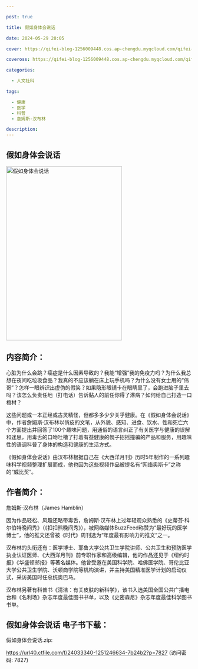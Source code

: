 ```yaml
---

post: true

title: 假如身体会说话

date: 2024-05-29 20:05

cover: https://qifei-blog-1256009448.cos.ap-chengdu.myqcloud.com/qifei-blog/64eeb46e661c6c8e54874b12.jpg

coveross: https://qifei-blog-1256009448.cos.ap-chengdu.myqcloud.com/qifei-blog/64eeb46e661c6c8e54874b12.jpg

categories:

  - 人文社科

tags:

  - 健康
  - 医学
  - 科普
  - 詹姆斯·汉布林

description:
---
```


## 假如身体会说话
<img alt="假如身体会说话 " class="aligncenter loaded" data-was-processed="true" decoding="async" fetchpriority="high" height="471" src="https://qifei-blog-1256009448.cos.ap-chengdu.myqcloud.com/qifei-blog/64eeb46e661c6c8e54874b12.jpg " style="cursor: zoom-in;" width="314"/>

## 内容简介：

心脏为什么会跳？癌症是什么因素导致的？我能“增强”我的免疫力吗？为什么我总想在夜间吃垃圾食品？我真的不应该躺在床上玩手机吗？为什么没有女士用的“伟哥”？怎样一眼辨识出虚伪的假笑？如果隐形眼镜卡在眼睛里了，会跑进脑子里去吗？该怎么负责任地（打电话）告诉黏人的前任你得了淋病？如何给自己打造一口棺材？

这些问题或一本正经或古灵精怪，但都多多少少关乎健康。在《假如身体会说话》中，作者詹姆斯·汉布林以俏皮的文笔，从外貌、感知、进食、饮水、性和死亡六个方面提出并回答了100个趣味问题，用通俗的语言纠正了有关医学与健康的误解和迷思，用毒舌的口吻吐槽了打着有益健康的幌子招摇撞骗的产品和服务，用趣味性的语调科普了身体的构造和健康的生活方式。

《假如身体会说话》由汉布林根据自己在《大西洋月刊》历时5年制作的一系列趣味科学视频整理扩展而成，他也因为这些视频作品被提名有“网络奥斯卡”之称的“威比奖”。

## 作者简介：

詹姆斯·汉布林（James Hamblin）

因为作品轻松、风趣还略带毒舌，詹姆斯·汉布林上过年轻观众熟悉的《史蒂芬·科尔伯特晚间秀》（《扣扣熊晚间秀》），被网络媒体BuzzFeed称赞为“最好玩的医学博士”，他的推文还曾被《时代》周刊选为“年度最有影响力的推文”之一。

汉布林的头衔还有：医学博士、耶鲁大学公共卫生学院讲师、公共卫生和预防医学执业认证医师、《大西洋月刊》前专职作家和高级编辑，他的作品还见于《纽约时报》《华盛顿邮报》等著名媒体。他曾受邀在美国科学院、哈佛医学院、哥伦比亚大学公共卫生学院、沃顿商学院等机构演讲，并主持美国精准医学计划的启动仪式，采访美国时任总统奥巴马。

汉布林另著有科普书《清洁：有关皮肤的新科学》，该书入选美国全国公共广播电台和《名利场》杂志年度最佳图书书单，以及《史密森尼》杂志年度最佳科学图书书单。

## 假如身体会说话 电子书下载：

假如身体会说话.zip: 

https://url40.ctfile.com/f/24033340-1251246634-7b24b2?p=7827 (访问密码: 7827)
